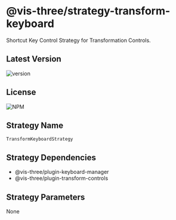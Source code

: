 # @vis-three/strategy-transform-keyboard

Shortcut Key Control Strategy for Transformation Controls.

## Latest Version

<img alt="version" src="https://img.shields.io/npm/v/@vis-three/strategy-transform-keyboard">

## License

<img alt="NPM" src="https://img.shields.io/npm/l/@vis-three/strategy-transform-keyboard?color=blue">

## Strategy Name

`TransformKeyboardStrategy`

## Strategy Dependencies

- @vis-three/plugin-keyboard-manager
- @vis-three/plugin-transform-controls

## Strategy Parameters

None
